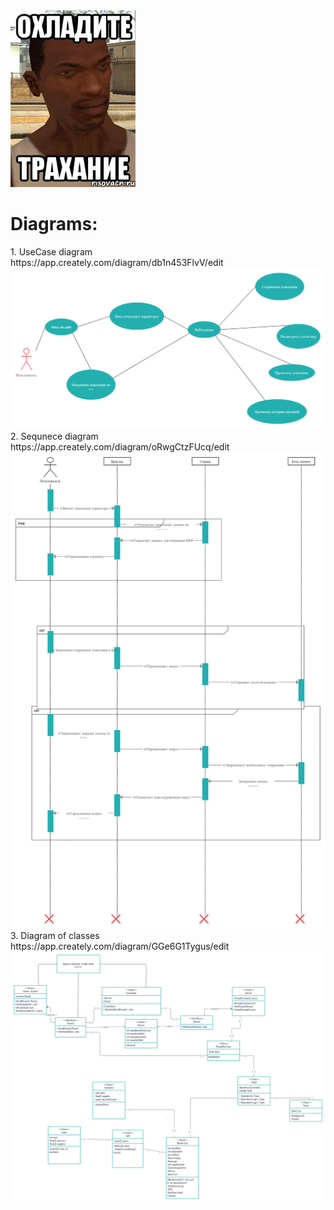 <img src="/information/cj.jpeg">
<h1>Diagrams:</h1>
1. UseCase diagram<br>
  https://app.creately.com/diagram/db1n453FlvV/edit <br>
  <img src="/information/UseCaseDiagram.png"><br>
2. Sequnece diagram<br>
  https://app.creately.com/diagram/oRwgCtzFUcq/edit <br>
  <img src="/information/SequenceDiagram.png"><br>
3. Diagram of classes<br>
  https://app.creately.com/diagram/GGe6G1Tygus/edit <br>
  <img src="/information/ClassDiagram.png"><br>
 
